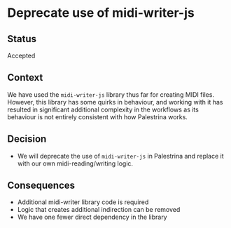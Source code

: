 # Deprecate use of midi-writer-js

## Status

Accepted

## Context

We have used the `midi-writer-js` library thus far for creating MIDI files. However, this library has some quirks in behaviour, and working with it has resulted in significant additional complexity in the workflows as its behaviour is not entirely consistent with how Palestrina works.

## Decision

- We will deprecate the use of `midi-writer-js` in Palestrina and replace it with our own midi-reading/writing logic.

## Consequences

- Additional midi-writer library code is required
- Logic that creates additional indirection can be removed
- We have one fewer direct dependency in the library
